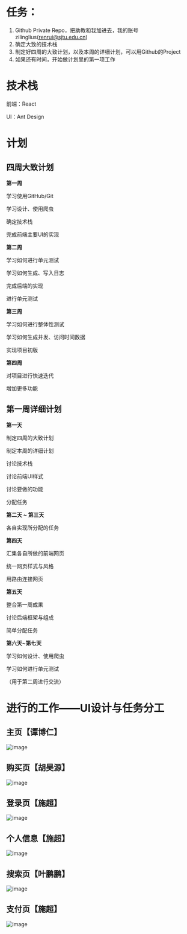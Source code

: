 # 任务：

1. Github Private Repo，把助教和我加进去，我的账号zilinglius(renrui@sjtu.edu.cn)
2. 确定大致的技术栈
3. 制定好四周的大致计划，以及本周的详细计划，可以用Github的Project
4. 如果还有时间，开始做计划里的第一项工作





# 技术栈

前端：React

UI：Ant Design



# 计划

## 四周大致计划

**第一周**

学习使用GitHub/Git

学习设计、使用爬虫

确定技术栈

完成前端主要UI的实现



**第二周**

学习如何进行单元测试

学习如何生成、写入日志

完成后端的实现

进行单元测试



**第三周**

学习如何进行整体性测试

学习如何生成并发、访问时间数据

实现项目初版



**第四周**

对项目进行快速迭代

增加更多功能



## 第一周详细计划

**第一天**

制定四周的大致计划

制定本周的详细计划

讨论技术栈

讨论前端UI样式

讨论要做的功能

分配任务



**第二天 ~ 第三天**

各自实现所分配的任务



**第四天**

汇集各自所做的前端网页

统一网页样式与风格

用路由连接网页



**第五天**

整合第一周成果

讨论后端框架与组成

简单分配任务



**第六天~第七天**

学习如何设计、使用爬虫

学习如何进行单元测试

（用于第二周进行交流）



# 进行的工作——UI设计与任务分工

## 主页【谭博仁】

![image](https://github.com/855DEV/Development-diary/blob/master/Week1/Day1/images/主页.jpg)

## 购买页【胡昊源】

![image](https://github.com/855DEV/Development-diary/blob/master/Week1/Day1/images/购买页.jpg)

## 登录页【施超】

![image](https://github.com/855DEV/Development-diary/blob/master/Week1/Day1/images/登录页and注册页.jpg)

## 个人信息【施超】

![image](https://github.com/855DEV/Development-diary/blob/master/Week1/Day1/images/个人信息.jpg)

## 搜索页【叶鹏鹏】

![image](https://github.com/855DEV/Development-diary/blob/master/Week1/Day1/images/搜索页.jpg)

## 支付页【施超】

![image](https://github.com/855DEV/Development-diary/blob/master/Week1/Day1/images/支付页.jpg)
